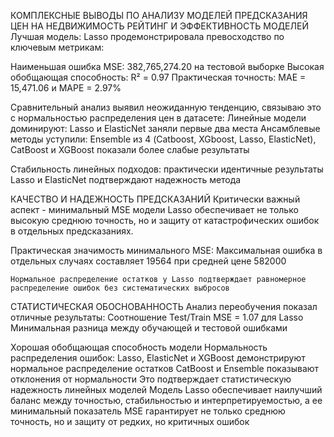 КОМПЛЕКСНЫЕ ВЫВОДЫ ПО АНАЛИЗУ МОДЕЛЕЙ ПРЕДСКАЗАНИЯ ЦЕН НА НЕДВИЖИМОСТЬ
РЕЙТИНГ И ЭФФЕКТИВНОСТЬ МОДЕЛЕЙ
Лучшая модель: Lasso продемонстрировала превосходство по ключевым метрикам:

Наименьшая ошибка MSE: 382,765,274.20 на тестовой выборке
Высокая обобщающая способность: R² = 0.97
Практическая точность: MAE = 15,471.06 и MAPE = 2.97%

Сравнительный анализ выявил неожиданную тенденцию, связываю это с нормальностью распределения цен в датасете:
    Линейные модели доминируют: Lasso и ElasticNet заняли первые два места
    Ансамблевые методы уступили: Ensemble из 4 (Catboost, XGboost, Lasso, ElasticNet), CatBoost и XGBoost показали более слабые результаты

Стабильность линейных подходов: практически идентичные результаты Lasso и ElasticNet подтверждают надежность метода

КАЧЕСТВО И НАДЕЖНОСТЬ ПРЕДСКАЗАНИЙ
Критически важный аспект - минимальный MSE модели Lasso обеспечивает не только высокую среднюю точность, но и защиту от катастрофических ошибок в отдельных предсказаниях. 

Практическая значимость минимального MSE:
    Максимальная ошибка в отдельных случаях составляет  19564 при средней цене 582000

    Нормальное распределение остатков у Lasso подтверждает равномерное распределение ошибок без систематических выбросов

СТАТИСТИЧЕСКАЯ ОБОСНОВАННОСТЬ
Анализ переобучения показал отличные результаты:
Соотношение Test/Train MSE = 1.07 для Lasso
Минимальная разница между обучающей и тестовой ошибками

Хорошая обобщающая способность модели
Нормальность распределения ошибок:
    Lasso, ElasticNet и XGBoost демонстрируют нормальное распределение остатков
    CatBoost и Ensemble показывают отклонения от нормальности
Это подтверждает статистическую надежность линейных моделей
Модель Lasso обеспечивает наилучший баланс между точностью, стабильностью и интерпретируемостью, а ее минимальный показатель MSE гарантирует не только среднюю точность, но и защиту от редких, но критичных ошибок
